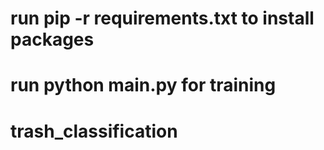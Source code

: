 # run pip -r requirements.txt to install packages
# run python main.py for training 
# trash_classification
